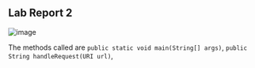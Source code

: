 ## Lab Report 2

![image](https://github.com/adutt1010/cse15l-lab-reports/assets/146874656/6170e793-e797-4b3e-aef5-924590216d2b)

The methods called are ```public static void main(String[] args)```, ```public String handleRequest(URI url)```, 


